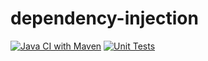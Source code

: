 # dependency-injection
[![Java CI with Maven](https://github.com/kotlinize/dependency-injection/actions/workflows/maven.yml/badge.svg?branch=master)](https://github.com/kotlinize/dependency-injection/actions/workflows/maven.yml)
[![Unit Tests](https://github.com/kotlinize/dependency-injection/actions/workflows/test.yml/badge.svg)](https://github.com/kotlinize/dependency-injection/actions/workflows/test.yml)
